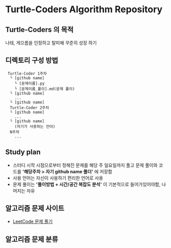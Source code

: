 # Turtle-Coders Algorithm Repository

## Turtle-Coders 의 목적
나태, 게으름을 인정하고 탈피해 꾸준히 성장 하기

## 디렉토리 구성 방법
```
 Turtle-Coder 1주차
  └ [github name]
    └ [문제이름].py
    └ [문제이름_풀이].md(문제 풀이)
  └ [github name]
    ...
  └ [github name]
  Turtle-Coder 2주차
  └ [github name]
    ...
  └ [github name]
    (자기가 사용하는 언어)
  N주차
    ...
```

## Study plan
* 스터디 시작 시점으로부터 정해진 문제를 해당 주 일요일까지 풀고 문제 풀이와 코드를 __'해당주차 > 자기 github name 폴더'__ 에 저장함
* 사용 언어는 자신이 사용하기 편리한 언어로 사용
* 문제 풀이는 __'풀이방법 + 시간/공간 복잡도 분석'__ 이 기본적으로 들어가있어야함, 나머지는 자유

## 알고리즘 문제 사이트
* [LeetCode 문제 풀기](https://leetcode.com/)

## 알고리즘 문제 분류


